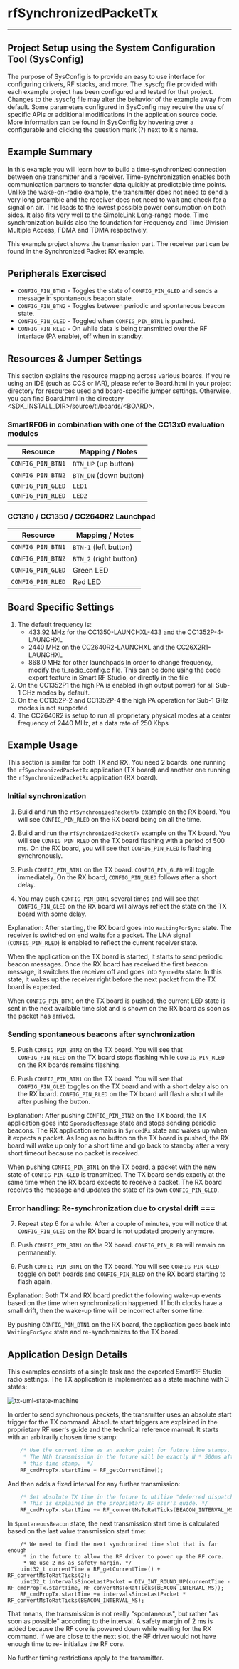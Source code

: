 # rfSynchronizedPacketTx

---

Project Setup using the System Configuration Tool (SysConfig)
-------------------------
The purpose of SysConfig is to provide an easy to use interface for configuring
drivers, RF stacks, and more. The .syscfg file provided with each example
project has been configured and tested for that project. Changes to the .syscfg
file may alter the behavior of the example away from default. Some parameters
configured in SysConfig may require the use of specific APIs or additional
modifications in the application source code. More information can be found in
SysConfig by hovering over a configurable and clicking the question mark (?)
next to it's name.

Example Summary
---------------

In this example you will learn how to build a time-synchronized connection
between one transmitter and a receiver. Time-synchronization enables both
communication partners to transfer data quickly at predictable time points.
Unlike the wake-on-radio example, the transmitter does not need to send a very
long preamble and the receiver does not need to wait and check for a signal on
air. This leads to the lowest possible power consumption on both sides. It
also fits very well to the SimpleLink Long-range mode. Time synchronization
builds also the foundation for Frequency and Time Division Multiple Access,
FDMA and TDMA respectively.

This example project shows the transmission part. The receiver part can be
found in the Synchronized Packet RX example.

Peripherals Exercised
---------------------
* `CONFIG_PIN_BTN1` - Toggles the state of `CONFIG_PIN_GLED` and sends a message in spontaneous beacon state.
* `CONFIG_PIN_BTN2` - Toggles between periodic and spontaneous beacon state.
* `CONFIG_PIN_GLED` - Toggled when `CONFIG_PIN_BTN1` is pushed.
* `CONFIG_PIN_RLED` - On while data is being transmitted over the RF interface (PA enable), off when in standby.

Resources & Jumper Settings
---------------------------

This section explains the resource mapping across various boards. If you're
using an IDE (such as CCS or IAR), please refer to Board.html in your project
directory for resources used and board-specific jumper settings. Otherwise,
you can find Board.html in the directory
\<SDK_INSTALL_DIR\>/source/ti/boards/\<BOARD\>.


### SmartRF06 in combination with one of the CC13x0 evaluation modules

| Resource          | Mapping / Notes                                        |
| ----------------- | ------------------------------------------------------ |
| `CONFIG_PIN_BTN1` | `BTN_UP` (up button)                                   |
| `CONFIG_PIN_BTN2` | `BTN_DN` (down button)                                 |
| `CONFIG_PIN_GLED` | `LED1`                                                 |
| `CONFIG_PIN_RLED` | `LED2`                                                 |


### CC1310 / CC1350 / CC2640R2 Launchpad

| Resource          | Mapping / Notes                                        |
| ----------------- | ------------------------------------------------------ |
| `CONFIG_PIN_BTN1` | `BTN-1` (left button)                                  |
| `CONFIG_PIN_BTN2` | `BTN_2` (right button)                                 |
| `CONFIG_PIN_GLED` | Green LED                                              |
| `CONFIG_PIN_RLED` | Red LED                                                |

Board Specific Settings
-----------------------
1. The default frequency is:
    - 433.92 MHz for the CC1350-LAUNCHXL-433 and the CC1352P-4-LAUNCHXL
    - 2440 MHz on the CC2640R2-LAUNCHXL and the CC26X2R1-LAUNCHXL
    - 868.0 MHz for other launchpads
In order to change frequency, modify the ti_radio_config.c file. This can be
done using the code export feature in Smart RF Studio, or directly in the file
2. On the CC1352P1 the high PA is enabled (high output power) for all
Sub-1 GHz modes by default.
3. On the CC1352P-2 and CC1352P-4 the high PA operation for Sub-1 GHz modes is not supported
4. The CC2640R2 is setup to run all proprietary physical modes at a center
frequency of 2440 MHz, at a data rate of 250 Kbps

Example Usage
-------------

This section is similar for both TX and RX. You need 2 boards: one running the
`rfSynchronizedPacketTx` application (TX board) and another one running the
`rfSynchronizedPacketRx` application (RX board).


### Initial synchronization

1. Build and run the `rfSynchronizedPacketRx` example on the RX board.
   You will see `CONFIG_PIN_RLED` on the RX board being on all the time.

2. Build and run the `rfSynchronizedPacketTx` example on the TX board.
   You will see `CONFIG_PIN_RLED` on the TX board flashing with a period of 500 ms.
   On the RX board, you will see that `CONFIG_PIN_RLED` is flashing synchronously.

3. Push `CONFIG_PIN_BTN1` on the TX board. `CONFIG_PIN_GLED` will toggle immediately.
   On the RX board, `CONFIG_PIN_GLED` follows after a short delay.

4. You may push `CONFIG_PIN_BTN1` several times and will see that
   `CONFIG_PIN_GLED` on the RX board will always reflect the state
   on the TX board with some delay.

Explanation: After starting, the RX board goes into `WaitingForSync` state.
The receiver is switched on end waits for a packet. The LNA signal (`CONFIG_PIN_RLED`) is
enabled to reflect the current receiver state.

When the application on the TX board is started, it starts to send periodic
beacon messages. Once the RX board has received the first beacon message, it
switches the receiver off and goes into `SyncedRx` state. In this state, it
wakes up the receiver right before the next packet from the TX board is
expected.

When `CONFIG_PIN_BTN1` on the TX board is pushed, the current LED state is sent
in the next available time slot and is shown on the RX board as soon
as the packet has arrived.


### Sending spontaneous beacons after synchronization

5. Push `CONFIG_PIN_BTN2` on the TX board. You will see that `CONFIG_PIN_RLED` on the
   TX board stops flashing while `CONFIG_PIN_RLED` on the RX boards remains
   flashing.

6. Push `CONFIG_PIN_BTN1` on the TX board. You will see that `CONFIG_PIN_GLED` toggles
   on the TX board and with a short delay also on the RX board.
   `CONFIG_PIN_RLED` on the TX board will flash a short while after pushing
   the button.

Explanation: After pushing `CONFIG_PIN_BTN2` on the TX board, the TX application
goes into `SporadicMessage` state and stops sending periodic beacons.
The RX application remains in `SyncedRx` state and wakes up when it
expects a packet. As long as no button on the TX board is pushed,
the RX board will wake up only for a short time and go back to standby
after a very short timeout because no packet is received.

When pushing `CONFIG_PIN_BTN1` on the TX board, a packet with the new state of `CONFIG_PIN_GLED`
is transmitted. The TX board sends exactly at the same time when the RX board
expects to receive a packet. The RX board receives the message and updates the
state of its own `CONFIG_PIN_GLED`.


### Error handling: Re-synchronization due to crystal drift ===

7. Repeat step 6 for a while. After a couple of minutes, you will notice that
   `CONFIG_PIN_GLED` on the RX board is not updated properly anymore.

8. Push `CONFIG_PIN_BTN1` on the RX board. `CONFIG_PIN_RLED` will remain on permanently.

9. Push `CONFIG_PIN_BTN1` on the TX board. You will see `CONFIG_PIN_GLED` toggle on both boards
   and `CONFIG_PIN_RLED` on the RX board starting to flash again.

Explanation: Both TX and RX board predict the following wake-up events based
on the time when synchronization happened. If both clocks have a small drift,
then the wake-up time will be incorrect after some time.

By pushing `CONFIG_PIN_BTN1` on the RX board, the application goes back into
`WaitingForSync` state and re-synchronizes to the TX board.


Application Design Details
--------------------------

This examples consists of a single task and the exported SmartRF Studio radio
settings. The TX application is implemented as a state machine with 3 states:

![tx-uml-state-machine][state-machine]

In order to send synchronous packets, the transmitter uses an absolute start
trigger for the TX command. Absolute start triggers are explained in the
proprietary RF user's guide and the technical reference manual. It starts with
an arbitrarily chosen time stamp:

```c
    /* Use the current time as an anchor point for future time stamps.
     * The Nth transmission in the future will be exactly N * 500ms after
     * this time stamp.  */
    RF_cmdPropTx.startTime = RF_getCurrentTime();
```

And then adds a fixed interval for any further transmission:


```c
    /* Set absolute TX time in the future to utilize "deferred dispatching of commands with absolute timing".
     * This is explained in the proprietary RF user's guide. */
    RF_cmdPropTx.startTime += RF_convertMsToRatTicks(BEACON_INTERVAL_MS);
```

In `SpontaneousBeacon` state, the next transmission start time is calculated
based on the last value transmission start time:

```
    /* We need to find the next synchronized time slot that is far enough
     * in the future to allow the RF driver to power up the RF core.
     * We use 2 ms as safety margin. */
    uint32_t currentTime = RF_getCurrentTime() + RF_convertMsToRatTicks(2);
    uint32_t intervalsSinceLastPacket = DIV_INT_ROUND_UP(currentTime - RF_cmdPropTx.startTime, RF_convertMsToRatTicks(BEACON_INTERVAL_MS));
    RF_cmdPropTx.startTime += intervalsSinceLastPacket * RF_convertMsToRatTicks(BEACON_INTERVAL_MS);
```

That means, the transmission is not really "spontaneous", but rather "as soon
as possible" according to the interval. A safety margin of 2 ms is added
because the RF core is powered down while waiting for the RX command. If we
are close to the next slot, the RF driver would not have enough time to re-
initialize the RF core.

No further timing restrictions apply to the transmitter.


[state-machine]: state-machine.png "TX state chart"